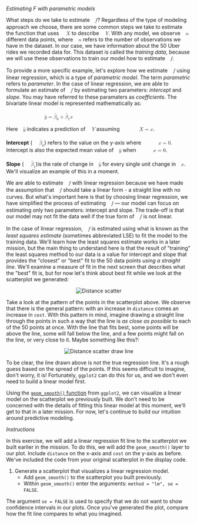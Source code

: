 <em>Estimating F with parametric models</em>

<div><p>What steps do we take to estimate <span class="MathJax_Preview" style="color: inherit; display: none;"></span><span class="MathJax_SVG" id="MathJax-Element-278-Frame" tabindex="0" style="font-size: 100%; display: inline-block; position: relative;" data-mathml="<math xmlns=&quot;http://www.w3.org/1998/Math/MathML&quot;><mi>f</mi></math>" role="presentation"><svg xmlns:xlink="http://www.w3.org/1999/xlink" width="1.279ex" height="2.461ex" viewBox="0 -779.8 550.5 1059.6" role="img" focusable="false" style="vertical-align: -0.65ex;" aria-hidden="true"><g stroke="currentColor" fill="currentColor" stroke-width="0" transform="matrix(1 0 0 -1 0 0)"><use xlink:href="#MJMATHI-66" x="0" y="0"></use></g></svg><span class="MJX_Assistive_MathML" role="presentation"><math xmlns="http://www.w3.org/1998/Math/MathML"><mi>f</mi></math></span></span><script type="math/tex" id="MathJax-Element-278">f</script>? Regardless of the type of modeling approach we choose, there are some common steps we take to estimate the function that uses <span class="MathJax_Preview" style="color: inherit; display: none;"></span><span class="MathJax_SVG" id="MathJax-Element-279-Frame" tabindex="0" style="font-size: 100%; display: inline-block; position: relative;" data-mathml="<math xmlns=&quot;http://www.w3.org/1998/Math/MathML&quot;><mi>X</mi></math>" role="presentation"><svg xmlns:xlink="http://www.w3.org/1999/xlink" width="1.98ex" height="2.074ex" viewBox="0 -779.8 852.5 892.9" role="img" focusable="false" style="vertical-align: -0.263ex;" aria-hidden="true"><g stroke="currentColor" fill="currentColor" stroke-width="0" transform="matrix(1 0 0 -1 0 0)"><use xlink:href="#MJMATHI-58" x="0" y="0"></use></g></svg><span class="MJX_Assistive_MathML" role="presentation"><math xmlns="http://www.w3.org/1998/Math/MathML"><mi>X</mi></math></span></span><script type="math/tex" id="MathJax-Element-279">X</script> to describe <span class="MathJax_Preview" style="color: inherit; display: none;"></span><span class="MathJax_SVG" id="MathJax-Element-280-Frame" tabindex="0" style="font-size: 100%; display: inline-block; position: relative;" data-mathml="<math xmlns=&quot;http://www.w3.org/1998/Math/MathML&quot;><mi>Y</mi></math>" role="presentation"><svg xmlns:xlink="http://www.w3.org/1999/xlink" width="1.773ex" height="1.945ex" viewBox="0 -779.8 763.5 837.3" role="img" focusable="false" style="vertical-align: -0.134ex;" aria-hidden="true"><g stroke="currentColor" fill="currentColor" stroke-width="0" transform="matrix(1 0 0 -1 0 0)"><use xlink:href="#MJMATHI-59" x="0" y="0"></use></g></svg><span class="MJX_Assistive_MathML" role="presentation"><math xmlns="http://www.w3.org/1998/Math/MathML"><mi>Y</mi></math></span></span><script type="math/tex" id="MathJax-Element-280">Y</script>. With any model, we observe <span class="MathJax_Preview" style="color: inherit; display: none;"></span><span class="MathJax_SVG" id="MathJax-Element-281-Frame" tabindex="0" style="font-size: 100%; display: inline-block; position: relative;" data-mathml="<math xmlns=&quot;http://www.w3.org/1998/Math/MathML&quot;><mi>n</mi></math>" role="presentation"><svg xmlns:xlink="http://www.w3.org/1999/xlink" width="1.395ex" height="1.429ex" viewBox="0 -502 600.5 615.1" role="img" focusable="false" style="vertical-align: -0.263ex;" aria-hidden="true"><g stroke="currentColor" fill="currentColor" stroke-width="0" transform="matrix(1 0 0 -1 0 0)"><use xlink:href="#MJMATHI-6E" x="0" y="0"></use></g></svg><span class="MJX_Assistive_MathML" role="presentation"><math xmlns="http://www.w3.org/1998/Math/MathML"><mi>n</mi></math></span></span><script type="math/tex" id="MathJax-Element-281">n</script> different data points, where <span class="MathJax_Preview" style="color: inherit; display: none;"></span><span class="MathJax_SVG" id="MathJax-Element-282-Frame" tabindex="0" style="font-size: 100%; display: inline-block; position: relative;" data-mathml="<math xmlns=&quot;http://www.w3.org/1998/Math/MathML&quot;><mi>n</mi></math>" role="presentation"><svg xmlns:xlink="http://www.w3.org/1999/xlink" width="1.395ex" height="1.429ex" viewBox="0 -502 600.5 615.1" role="img" focusable="false" style="vertical-align: -0.263ex;" aria-hidden="true"><g stroke="currentColor" fill="currentColor" stroke-width="0" transform="matrix(1 0 0 -1 0 0)"><use xlink:href="#MJMATHI-6E" x="0" y="0"></use></g></svg><span class="MJX_Assistive_MathML" role="presentation"><math xmlns="http://www.w3.org/1998/Math/MathML"><mi>n</mi></math></span></span><script type="math/tex" id="MathJax-Element-282">n</script> refers to the number of observations we have in the dataset. In our case, we have information about the 50 Uber rides we recorded data for. This dataset is called the <em>training data,</em> because we will use these observations to train our model how to estimate <span class="MathJax_Preview" style="color: inherit; display: none;"></span><span class="MathJax_SVG" id="MathJax-Element-283-Frame" tabindex="0" style="font-size: 100%; display: inline-block; position: relative;" data-mathml="<math xmlns=&quot;http://www.w3.org/1998/Math/MathML&quot;><mi>f</mi></math>" role="presentation"><svg xmlns:xlink="http://www.w3.org/1999/xlink" width="1.279ex" height="2.461ex" viewBox="0 -779.8 550.5 1059.6" role="img" focusable="false" style="vertical-align: -0.65ex;" aria-hidden="true"><g stroke="currentColor" fill="currentColor" stroke-width="0" transform="matrix(1 0 0 -1 0 0)"><use xlink:href="#MJMATHI-66" x="0" y="0"></use></g></svg><span class="MJX_Assistive_MathML" role="presentation"><math xmlns="http://www.w3.org/1998/Math/MathML"><mi>f</mi></math></span></span><script type="math/tex" id="MathJax-Element-283">f</script>.</p>
<p>To provide a more specific example, let's explore how we estimate <span class="MathJax_Preview" style="color: inherit; display: none;"></span><span class="MathJax_SVG" id="MathJax-Element-284-Frame" tabindex="0" style="font-size: 100%; display: inline-block; position: relative;" data-mathml="<math xmlns=&quot;http://www.w3.org/1998/Math/MathML&quot;><mi>f</mi></math>" role="presentation"><svg xmlns:xlink="http://www.w3.org/1999/xlink" width="1.279ex" height="2.461ex" viewBox="0 -779.8 550.5 1059.6" role="img" focusable="false" style="vertical-align: -0.65ex;" aria-hidden="true"><g stroke="currentColor" fill="currentColor" stroke-width="0" transform="matrix(1 0 0 -1 0 0)"><use xlink:href="#MJMATHI-66" x="0" y="0"></use></g></svg><span class="MJX_Assistive_MathML" role="presentation"><math xmlns="http://www.w3.org/1998/Math/MathML"><mi>f</mi></math></span></span><script type="math/tex" id="MathJax-Element-284">f</script> using linear regression, which is a type of <em>parametric model</em>. The term <em>parametric</em> refers to <em>parameter</em>. In the case of linear regression, we are able to formulate an estimate of <span class="MathJax_Preview" style="color: inherit; display: none;"></span><span class="MathJax_SVG" id="MathJax-Element-285-Frame" tabindex="0" style="font-size: 100%; display: inline-block; position: relative;" data-mathml="<math xmlns=&quot;http://www.w3.org/1998/Math/MathML&quot;><mi>f</mi></math>" role="presentation"><svg xmlns:xlink="http://www.w3.org/1999/xlink" width="1.279ex" height="2.461ex" viewBox="0 -779.8 550.5 1059.6" role="img" focusable="false" style="vertical-align: -0.65ex;" aria-hidden="true"><g stroke="currentColor" fill="currentColor" stroke-width="0" transform="matrix(1 0 0 -1 0 0)"><use xlink:href="#MJMATHI-66" x="0" y="0"></use></g></svg><span class="MJX_Assistive_MathML" role="presentation"><math xmlns="http://www.w3.org/1998/Math/MathML"><mi>f</mi></math></span></span><script type="math/tex" id="MathJax-Element-285">f</script> by estimating two parameters: <em>intercept</em> and <em>slope</em>. You may have referred to these paramaters as <em>coefficients</em>. The bivariate linear model is represented mathematically as:</p>
<p><span class="MathJax_Preview" style="color: inherit; display: none;"></span><span class="MathJax_SVG" id="MathJax-Element-286-Frame" tabindex="0" style="font-size: 100%; display: inline-block; position: relative;" data-mathml="<math xmlns=&quot;http://www.w3.org/1998/Math/MathML&quot;><mrow class=&quot;MJX-TeXAtom-ORD&quot;><mover><mi>y</mi><mo stretchy=&quot;false&quot;>&amp;#x005E;</mo></mover></mrow><mo>=</mo><msub><mrow class=&quot;MJX-TeXAtom-ORD&quot;><mover><mi>&amp;#x03B2;</mi><mo stretchy=&quot;false&quot;>&amp;#x005E;</mo></mover></mrow><mn>0</mn></msub><mo>+</mo><msub><mrow class=&quot;MJX-TeXAtom-ORD&quot;><mover><mi>&amp;#x03B2;</mi><mo stretchy=&quot;false&quot;>&amp;#x005E;</mo></mover></mrow><mn>1</mn></msub><mi>x</mi></math>" role="presentation"><svg xmlns:xlink="http://www.w3.org/1999/xlink" width="13.582ex" height="3.235ex" viewBox="0 -1057.6 5847.7 1392.9" role="img" focusable="false" style="vertical-align: -0.779ex;" aria-hidden="true"><g stroke="currentColor" fill="currentColor" stroke-width="0" transform="matrix(1 0 0 -1 0 0)"><use xlink:href="#MJMATHI-79" x="1" y="0"></use><use xlink:href="#MJMAIN-5E" x="60" y="-3"></use><use xlink:href="#MJMAIN-3D" x="838" y="0"></use><g transform="translate(1894,0)"><use xlink:href="#MJMATHI-3B2" x="0" y="0"></use><use xlink:href="#MJMAIN-5E" x="124" y="259"></use><use transform="scale(0.707)" xlink:href="#MJMAIN-30" x="883" y="-326"></use></g><use xlink:href="#MJMAIN-2B" x="3195" y="0"></use><g transform="translate(4196,0)"><use xlink:href="#MJMATHI-3B2" x="0" y="0"></use><use xlink:href="#MJMAIN-5E" x="124" y="259"></use><use transform="scale(0.707)" xlink:href="#MJMAIN-31" x="883" y="-326"></use></g><use xlink:href="#MJMATHI-78" x="5275" y="0"></use></g></svg><span class="MJX_Assistive_MathML" role="presentation"><math xmlns="http://www.w3.org/1998/Math/MathML"><mrow class="MJX-TeXAtom-ORD"><mover><mi>y</mi><mo stretchy="false">^</mo></mover></mrow><mo>=</mo><msub><mrow class="MJX-TeXAtom-ORD"><mover><mi>β</mi><mo stretchy="false">^</mo></mover></mrow><mn>0</mn></msub><mo>+</mo><msub><mrow class="MJX-TeXAtom-ORD"><mover><mi>β</mi><mo stretchy="false">^</mo></mover></mrow><mn>1</mn></msub><mi>x</mi></math></span></span><script type="math/tex" id="MathJax-Element-286">\hat{y} = \hat{\beta}_0 + \hat{\beta}_1x</script></p>
<p>Here <span class="MathJax_Preview" style="color: inherit; display: none;"></span><span class="MathJax_SVG" id="MathJax-Element-287-Frame" tabindex="0" style="font-size: 100%; display: inline-block; position: relative;" data-mathml="<math xmlns=&quot;http://www.w3.org/1998/Math/MathML&quot;><mrow class=&quot;MJX-TeXAtom-ORD&quot;><mover><mi>y</mi><mo stretchy=&quot;false&quot;>&amp;#x005E;</mo></mover></mrow></math>" role="presentation"><svg xmlns:xlink="http://www.w3.org/1999/xlink" width="1.302ex" height="2.461ex" viewBox="0 -779.8 560.7 1059.6" role="img" focusable="false" style="vertical-align: -0.65ex;" aria-hidden="true"><g stroke="currentColor" fill="currentColor" stroke-width="0" transform="matrix(1 0 0 -1 0 0)"><use xlink:href="#MJMATHI-79" x="1" y="0"></use><use xlink:href="#MJMAIN-5E" x="60" y="-3"></use></g></svg><span class="MJX_Assistive_MathML" role="presentation"><math xmlns="http://www.w3.org/1998/Math/MathML"><mrow class="MJX-TeXAtom-ORD"><mover><mi>y</mi><mo stretchy="false">^</mo></mover></mrow></math></span></span><script type="math/tex" id="MathJax-Element-287">\hat{y}</script> indicates a prediction of <span class="MathJax_Preview" style="color: inherit; display: none;"></span><span class="MathJax_SVG" id="MathJax-Element-288-Frame" tabindex="0" style="font-size: 100%; display: inline-block; position: relative;" data-mathml="<math xmlns=&quot;http://www.w3.org/1998/Math/MathML&quot;><mi>Y</mi></math>" role="presentation"><svg xmlns:xlink="http://www.w3.org/1999/xlink" width="1.773ex" height="1.945ex" viewBox="0 -779.8 763.5 837.3" role="img" focusable="false" style="vertical-align: -0.134ex;" aria-hidden="true"><g stroke="currentColor" fill="currentColor" stroke-width="0" transform="matrix(1 0 0 -1 0 0)"><use xlink:href="#MJMATHI-59" x="0" y="0"></use></g></svg><span class="MJX_Assistive_MathML" role="presentation"><math xmlns="http://www.w3.org/1998/Math/MathML"><mi>Y</mi></math></span></span><script type="math/tex" id="MathJax-Element-288">Y</script> assuming <span class="MathJax_Preview" style="color: inherit; display: none;"></span><span class="MathJax_SVG" id="MathJax-Element-289-Frame" tabindex="0" style="font-size: 100%; display: inline-block; position: relative;" data-mathml="<math xmlns=&quot;http://www.w3.org/1998/Math/MathML&quot;><mi>X</mi><mo>=</mo><mi>x</mi></math>" role="presentation"><svg xmlns:xlink="http://www.w3.org/1999/xlink" width="6.408ex" height="2.074ex" viewBox="0 -779.8 2759.1 892.9" role="img" focusable="false" style="vertical-align: -0.263ex;" aria-hidden="true"><g stroke="currentColor" fill="currentColor" stroke-width="0" transform="matrix(1 0 0 -1 0 0)"><use xlink:href="#MJMATHI-58" x="0" y="0"></use><use xlink:href="#MJMAIN-3D" x="1130" y="0"></use><use xlink:href="#MJMATHI-78" x="2186" y="0"></use></g></svg><span class="MJX_Assistive_MathML" role="presentation"><math xmlns="http://www.w3.org/1998/Math/MathML"><mi>X</mi><mo>=</mo><mi>x</mi></math></span></span><script type="math/tex" id="MathJax-Element-289">X = x</script>. </p>
<p><strong>Intercept</strong> (<span class="MathJax_Preview" style="color: inherit; display: none;"></span><span class="MathJax_SVG" id="MathJax-Element-290-Frame" tabindex="0" style="font-size: 100%; display: inline-block; position: relative;" data-mathml="<math xmlns=&quot;http://www.w3.org/1998/Math/MathML&quot;><msub><mrow class=&quot;MJX-TeXAtom-ORD&quot;><mover><mi>&amp;#x03B2;</mi><mo stretchy=&quot;false&quot;>&amp;#x005E;</mo></mover></mrow><mn>0</mn></msub></math>" role="presentation"><svg xmlns:xlink="http://www.w3.org/1999/xlink" width="2.506ex" height="3.235ex" viewBox="0 -1057.6 1078.8 1392.9" role="img" focusable="false" style="vertical-align: -0.779ex;" aria-hidden="true"><g stroke="currentColor" fill="currentColor" stroke-width="0" transform="matrix(1 0 0 -1 0 0)"><use xlink:href="#MJMATHI-3B2" x="0" y="0"></use><use xlink:href="#MJMAIN-5E" x="124" y="259"></use><use transform="scale(0.707)" xlink:href="#MJMAIN-30" x="883" y="-326"></use></g></svg><span class="MJX_Assistive_MathML" role="presentation"><math xmlns="http://www.w3.org/1998/Math/MathML"><msub><mrow class="MJX-TeXAtom-ORD"><mover><mi>β</mi><mo stretchy="false">^</mo></mover></mrow><mn>0</mn></msub></math></span></span><script type="math/tex" id="MathJax-Element-290">\hat{\beta}_0</script>) refers to the value on the y-axis where <span class="MathJax_Preview" style="color: inherit; display: none;"></span><span class="MathJax_SVG" id="MathJax-Element-291-Frame" tabindex="0" style="font-size: 100%; display: inline-block; position: relative;" data-mathml="<math xmlns=&quot;http://www.w3.org/1998/Math/MathML&quot;><mi>x</mi><mo>=</mo><mn>0</mn></math>" role="presentation"><svg xmlns:xlink="http://www.w3.org/1999/xlink" width="5.591ex" height="2.074ex" viewBox="0 -779.8 2407.1 892.9" role="img" focusable="false" style="vertical-align: -0.263ex;" aria-hidden="true"><g stroke="currentColor" fill="currentColor" stroke-width="0" transform="matrix(1 0 0 -1 0 0)"><use xlink:href="#MJMATHI-78" x="0" y="0"></use><use xlink:href="#MJMAIN-3D" x="850" y="0"></use><use xlink:href="#MJMAIN-30" x="1906" y="0"></use></g></svg><span class="MJX_Assistive_MathML" role="presentation"><math xmlns="http://www.w3.org/1998/Math/MathML"><mi>x</mi><mo>=</mo><mn>0</mn></math></span></span><script type="math/tex" id="MathJax-Element-291">x = 0</script>. Intercept is also the expected mean value of <span class="MathJax_Preview" style="color: inherit; display: none;"></span><span class="MathJax_SVG" id="MathJax-Element-292-Frame" tabindex="0" style="font-size: 100%; display: inline-block; position: relative;" data-mathml="<math xmlns=&quot;http://www.w3.org/1998/Math/MathML&quot;><mrow class=&quot;MJX-TeXAtom-ORD&quot;><mover><mi>y</mi><mo stretchy=&quot;false&quot;>&amp;#x005E;</mo></mover></mrow></math>" role="presentation"><svg xmlns:xlink="http://www.w3.org/1999/xlink" width="1.302ex" height="2.461ex" viewBox="0 -779.8 560.7 1059.6" role="img" focusable="false" style="vertical-align: -0.65ex;" aria-hidden="true"><g stroke="currentColor" fill="currentColor" stroke-width="0" transform="matrix(1 0 0 -1 0 0)"><use xlink:href="#MJMATHI-79" x="1" y="0"></use><use xlink:href="#MJMAIN-5E" x="60" y="-3"></use></g></svg><span class="MJX_Assistive_MathML" role="presentation"><math xmlns="http://www.w3.org/1998/Math/MathML"><mrow class="MJX-TeXAtom-ORD"><mover><mi>y</mi><mo stretchy="false">^</mo></mover></mrow></math></span></span><script type="math/tex" id="MathJax-Element-292">\hat{y}</script> when <span class="MathJax_Preview" style="color: inherit; display: none;"></span><span class="MathJax_SVG" id="MathJax-Element-293-Frame" tabindex="0" style="font-size: 100%; display: inline-block; position: relative;" data-mathml="<math xmlns=&quot;http://www.w3.org/1998/Math/MathML&quot;><mi>x</mi><mo>=</mo><mn>0</mn></math>" role="presentation"><svg xmlns:xlink="http://www.w3.org/1999/xlink" width="5.591ex" height="2.074ex" viewBox="0 -779.8 2407.1 892.9" role="img" focusable="false" style="vertical-align: -0.263ex;" aria-hidden="true"><g stroke="currentColor" fill="currentColor" stroke-width="0" transform="matrix(1 0 0 -1 0 0)"><use xlink:href="#MJMATHI-78" x="0" y="0"></use><use xlink:href="#MJMAIN-3D" x="850" y="0"></use><use xlink:href="#MJMAIN-30" x="1906" y="0"></use></g></svg><span class="MJX_Assistive_MathML" role="presentation"><math xmlns="http://www.w3.org/1998/Math/MathML"><mi>x</mi><mo>=</mo><mn>0</mn></math></span></span><script type="math/tex" id="MathJax-Element-293">x = 0</script>.</p>
<p><strong>Slope</strong> (<span class="MathJax_Preview" style="color: inherit; display: none;"></span><span class="MathJax_SVG" id="MathJax-Element-294-Frame" tabindex="0" style="font-size: 100%; display: inline-block; position: relative;" data-mathml="<math xmlns=&quot;http://www.w3.org/1998/Math/MathML&quot;><msub><mrow class=&quot;MJX-TeXAtom-ORD&quot;><mover><mi>&amp;#x03B2;</mi><mo stretchy=&quot;false&quot;>&amp;#x005E;</mo></mover></mrow><mn>1</mn></msub></math>" role="presentation"><svg xmlns:xlink="http://www.w3.org/1999/xlink" width="2.506ex" height="3.235ex" viewBox="0 -1057.6 1078.8 1392.9" role="img" focusable="false" style="vertical-align: -0.779ex;" aria-hidden="true"><g stroke="currentColor" fill="currentColor" stroke-width="0" transform="matrix(1 0 0 -1 0 0)"><use xlink:href="#MJMATHI-3B2" x="0" y="0"></use><use xlink:href="#MJMAIN-5E" x="124" y="259"></use><use transform="scale(0.707)" xlink:href="#MJMAIN-31" x="883" y="-326"></use></g></svg><span class="MJX_Assistive_MathML" role="presentation"><math xmlns="http://www.w3.org/1998/Math/MathML"><msub><mrow class="MJX-TeXAtom-ORD"><mover><mi>β</mi><mo stretchy="false">^</mo></mover></mrow><mn>1</mn></msub></math></span></span><script type="math/tex" id="MathJax-Element-294">\hat{\beta}_1</script>)is the rate of change in <span class="MathJax_Preview" style="color: inherit; display: none;"></span><span class="MathJax_SVG" id="MathJax-Element-295-Frame" tabindex="0" style="font-size: 100%; display: inline-block; position: relative;" data-mathml="<math xmlns=&quot;http://www.w3.org/1998/Math/MathML&quot;><mrow class=&quot;MJX-TeXAtom-ORD&quot;><mover><mi>y</mi><mo stretchy=&quot;false&quot;>&amp;#x005E;</mo></mover></mrow></math>" role="presentation"><svg xmlns:xlink="http://www.w3.org/1999/xlink" width="1.302ex" height="2.461ex" viewBox="0 -779.8 560.7 1059.6" role="img" focusable="false" style="vertical-align: -0.65ex;" aria-hidden="true"><g stroke="currentColor" fill="currentColor" stroke-width="0" transform="matrix(1 0 0 -1 0 0)"><use xlink:href="#MJMATHI-79" x="1" y="0"></use><use xlink:href="#MJMAIN-5E" x="60" y="-3"></use></g></svg><span class="MJX_Assistive_MathML" role="presentation"><math xmlns="http://www.w3.org/1998/Math/MathML"><mrow class="MJX-TeXAtom-ORD"><mover><mi>y</mi><mo stretchy="false">^</mo></mover></mrow></math></span></span><script type="math/tex" id="MathJax-Element-295">\hat{y}</script> for every single unit change in <span class="MathJax_Preview" style="color: inherit; display: none;"></span><span class="MathJax_SVG" id="MathJax-Element-296-Frame" tabindex="0" style="font-size: 100%; display: inline-block; position: relative;" data-mathml="<math xmlns=&quot;http://www.w3.org/1998/Math/MathML&quot;><mi>x</mi></math>" role="presentation"><svg xmlns:xlink="http://www.w3.org/1999/xlink" width="1.33ex" height="1.429ex" viewBox="0 -502 572.5 615.1" role="img" focusable="false" style="vertical-align: -0.263ex;" aria-hidden="true"><g stroke="currentColor" fill="currentColor" stroke-width="0" transform="matrix(1 0 0 -1 0 0)"><use xlink:href="#MJMATHI-78" x="0" y="0"></use></g></svg><span class="MJX_Assistive_MathML" role="presentation"><math xmlns="http://www.w3.org/1998/Math/MathML"><mi>x</mi></math></span></span><script type="math/tex" id="MathJax-Element-296">x</script>. We'll visualize an example of this in a moment. </p>
<p>We are able to estimate <span class="MathJax_Preview" style="color: inherit; display: none;"></span><span class="MathJax_SVG" id="MathJax-Element-297-Frame" tabindex="0" style="font-size: 100%; display: inline-block; position: relative;" data-mathml="<math xmlns=&quot;http://www.w3.org/1998/Math/MathML&quot;><mi>f</mi></math>" role="presentation"><svg xmlns:xlink="http://www.w3.org/1999/xlink" width="1.279ex" height="2.461ex" viewBox="0 -779.8 550.5 1059.6" role="img" focusable="false" style="vertical-align: -0.65ex;" aria-hidden="true"><g stroke="currentColor" fill="currentColor" stroke-width="0" transform="matrix(1 0 0 -1 0 0)"><use xlink:href="#MJMATHI-66" x="0" y="0"></use></g></svg><span class="MJX_Assistive_MathML" role="presentation"><math xmlns="http://www.w3.org/1998/Math/MathML"><mi>f</mi></math></span></span><script type="math/tex" id="MathJax-Element-297">f</script> with linear regression because we have made the assumption that <span class="MathJax_Preview" style="color: inherit; display: none;"></span><span class="MathJax_SVG" id="MathJax-Element-298-Frame" tabindex="0" style="font-size: 100%; display: inline-block; position: relative;" data-mathml="<math xmlns=&quot;http://www.w3.org/1998/Math/MathML&quot;><mi>f</mi></math>" role="presentation"><svg xmlns:xlink="http://www.w3.org/1999/xlink" width="1.279ex" height="2.461ex" viewBox="0 -779.8 550.5 1059.6" role="img" focusable="false" style="vertical-align: -0.65ex;" aria-hidden="true"><g stroke="currentColor" fill="currentColor" stroke-width="0" transform="matrix(1 0 0 -1 0 0)"><use xlink:href="#MJMATHI-66" x="0" y="0"></use></g></svg><span class="MJX_Assistive_MathML" role="presentation"><math xmlns="http://www.w3.org/1998/Math/MathML"><mi>f</mi></math></span></span><script type="math/tex" id="MathJax-Element-298">f</script> should take a linear form - a straight line with no curves. But what's important here is that by choosing linear regression, we have simplified the process of estimating <span class="MathJax_Preview" style="color: inherit; display: none;"></span><span class="MathJax_SVG" id="MathJax-Element-299-Frame" tabindex="0" style="font-size: 100%; display: inline-block; position: relative;" data-mathml="<math xmlns=&quot;http://www.w3.org/1998/Math/MathML&quot;><mi>f</mi></math>" role="presentation"><svg xmlns:xlink="http://www.w3.org/1999/xlink" width="1.279ex" height="2.461ex" viewBox="0 -779.8 550.5 1059.6" role="img" focusable="false" style="vertical-align: -0.65ex;" aria-hidden="true"><g stroke="currentColor" fill="currentColor" stroke-width="0" transform="matrix(1 0 0 -1 0 0)"><use xlink:href="#MJMATHI-66" x="0" y="0"></use></g></svg><span class="MJX_Assistive_MathML" role="presentation"><math xmlns="http://www.w3.org/1998/Math/MathML"><mi>f</mi></math></span></span><script type="math/tex" id="MathJax-Element-299">f</script> — our model can focus on estimating only two parameters: intercept and slope. The trade-off is that our model may not fit the data well if the true form of <span class="MathJax_Preview" style="color: inherit; display: none;"></span><span class="MathJax_SVG" id="MathJax-Element-300-Frame" tabindex="0" style="font-size: 100%; display: inline-block; position: relative;" data-mathml="<math xmlns=&quot;http://www.w3.org/1998/Math/MathML&quot;><mi>f</mi></math>" role="presentation"><svg xmlns:xlink="http://www.w3.org/1999/xlink" width="1.279ex" height="2.461ex" viewBox="0 -779.8 550.5 1059.6" role="img" focusable="false" style="vertical-align: -0.65ex;" aria-hidden="true"><g stroke="currentColor" fill="currentColor" stroke-width="0" transform="matrix(1 0 0 -1 0 0)"><use xlink:href="#MJMATHI-66" x="0" y="0"></use></g></svg><span class="MJX_Assistive_MathML" role="presentation"><math xmlns="http://www.w3.org/1998/Math/MathML"><mi>f</mi></math></span></span><script type="math/tex" id="MathJax-Element-300">f</script> is not linear. </p>
<p>In the case of linear regression, <span class="MathJax_Preview" style="color: inherit; display: none;"></span><span class="MathJax_SVG" id="MathJax-Element-301-Frame" tabindex="0" style="font-size: 100%; display: inline-block; position: relative;" data-mathml="<math xmlns=&quot;http://www.w3.org/1998/Math/MathML&quot;><mi>f</mi></math>" role="presentation"><svg xmlns:xlink="http://www.w3.org/1999/xlink" width="1.279ex" height="2.461ex" viewBox="0 -779.8 550.5 1059.6" role="img" focusable="false" style="vertical-align: -0.65ex;" aria-hidden="true"><g stroke="currentColor" fill="currentColor" stroke-width="0" transform="matrix(1 0 0 -1 0 0)"><use xlink:href="#MJMATHI-66" x="0" y="0"></use></g></svg><span class="MJX_Assistive_MathML" role="presentation"><math xmlns="http://www.w3.org/1998/Math/MathML"><mi>f</mi></math></span></span><script type="math/tex" id="MathJax-Element-301">f</script> is estimated using what is known as the <em>least squares estimate</em> (sometimes abbreviated LSE) to fit the model to the training data. We'll learn how the least squares estimate works in a later mission, but the main thing to understand here is that the result of "training" the least squares method to our data is a value for intercept and slope that provides the "closest" or "best" fit to the 50 data points <em>using a straight line</em>. We'll examine a measure of fit in the next screen that describes what the "best" fit is, but for now let's think about best fit while we look at the scatterplot we generated: </p>
<p></p><center><img alt="Distance scatter" src="https://dq-content.s3.amazonaws.com/454/distance_scatter.png"></center><p></p>
<p>Take a look at the pattern of the points in the scatterplot above. We observe that there is the general pattern: with an increase in <code>distance</code> comes an increase in <code>cost</code>. With this pattern in mind, imagine drawing a straight line through the points in such a way that the line is <em>as close as possible</em> to each of the 50 points at once. With the line that fits best, some points will be above the line, some will fall below the line, and a few points might fall on the line, or very close to it. Maybe something like this?: </p>
<p></p><center><img alt="Distance scatter draw line" src="https://dq-content.s3.amazonaws.com/454/distance_scatter_drawline.png"></center><p></p>
<p>To be clear, the line drawn above is not the true regression line. It's a rough guess based on the spread of the points. If this seems difficult to imagine, don't worry, it is! Fortunately, <code>ggplot2</code> can do this for us, and we don't even need to build a linear model first. </p>
<p>Using the <a target="_blank" href="https://ggplot2.tidyverse.org/reference/geom_smooth.html"><code>geom_smooth()</code> function</a> from <code>ggplot2</code>, we can visualize a linear model on the scatterplot we previously built. We don't need to be concerned with the details of fitting this linear model at this moment, we'll get to that in a later mission. For now, let's continue to build our intuition around predictive modeling.</p></div>

<em>Instructions</em>

<p>In this exercise, we will add a linear regression fit line to the scatterplot we built earlier in the mission. To do this, we will add the <code>geom_smooth()</code> layer to our plot. Include <code>distance</code> on the x-axis and <code>cost</code> on the y-axis as before. We've included the code from your original scatterplot in the display code.</p>

<ol>
<li>Generate a scatterplot that visualizes a linear regression model. <ul>
<li>Add <code>geom_smooth()</code> to the scatterplot you built previously.</li>
<li>Within <code>geom_smooth()</code> enter the arguments: <code>method = "lm", se = FALSE</code>.</li>
</ul>
</li>
</ol>
<p>The argument <code>se = FALSE</code> is used to specify that we do not want to show confidence intervals in our plots. Once you've generated the plot, compare how the fit line compares to what you imagined.</p>
